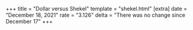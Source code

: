 +++
title = "Dollar versus Shekel"
template = "shekel.html"
[extra]
date = "December 18, 2021"
rate = "3.126"
delta = "There was no change since December 17"
+++
